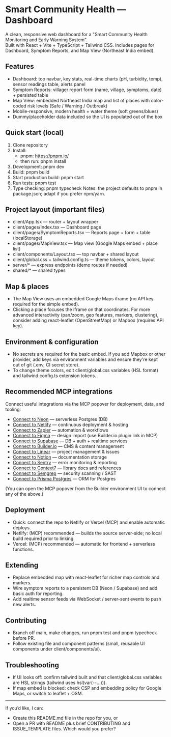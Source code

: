 # Smart Community Health — Dashboard

A clean, responsive web dashboard for a "Smart Community Health Monitoring and Early Warning System".  
Built with React + Vite + TypeScript + Tailwind CSS. Includes pages for Dashboard, Symptom Reports, and Map View (Northeast India embed).

## Features
- Dashboard: top navbar, key stats, real-time charts (pH, turbidity, temp), sensor readings table, alerts panel  
- Symptom Reports: villager report form (name, village, symptoms, date) + persisted table  
- Map View: embedded Northeast India map and list of places with color-coded risk levels (Safe / Warning / Outbreak)  
- Mobile-responsive, modern health + water theme (soft greens/blues)  
- Dummy/placeholder data included so the UI is populated out of the box

## Quick start (local)
1. Clone repository
2. Install:
   - pnpm: https://pnpm.io/
   - then run: pnpm install
3. Development: pnpm dev
4. Build: pnpm build
5. Start production build: pnpm start
6. Run tests: pnpm test
7. Type checking: pnpm typecheck
Notes: the project defaults to pnpm in package.json; adapt if you prefer npm/yarn.

## Project layout (important files)
- client/App.tsx — router + layout wrapper  
- client/pages/Index.tsx — Dashboard page  
- client/pages/SymptomReports.tsx — Reports page + form + table (localStorage)  
- client/pages/MapView.tsx — Map view (Google Maps embed + place list)  
- client/components/Layout.tsx — top navbar + shared layout  
- client/global.css + tailwind.config.ts — theme tokens, colors, layout  
- server/* — express endpoints (demo routes if needed)  
- shared/* — shared types

## Map & places
- The Map View uses an embedded Google Maps iframe (no API key required for the simple embed).  
- Clicking a place focuses the iframe on that coordinates. For more advanced interactivity (pan/zoom, geo features, markers, clustering), consider adding react-leaflet (OpenStreetMap) or Mapbox (requires API key).

## Environment & configuration
- No secrets are required for the basic embed. If you add Mapbox or other provider, add keys via environment variables and ensure they're kept out of git (.env, CI secret store).  
- To change theme colors, edit client/global.css variables (HSL format) and tailwind.config.ts extension tokens.

## Recommended MCP integrations
Connect useful integrations via the MCP popover for deployment, data, and tooling:
- [Connect to Neon](#open-mcp-popover) — serverless Postgres (DB)  
- [Connect to Netlify](#open-mcp-popover) — continuous deployment & hosting  
- [Connect to Zapier](#open-mcp-popover) — automation & workflows  
- [Connect to Figma](#open-mcp-popover) — design import (use Builder.io plugin link in MCP)  
- [Connect to Supabase](#open-mcp-popover) — DB + auth + realtime services  
- [Connect to Builder.io](#open-mcp-popover) — CMS & content management  
- [Connect to Linear](#open-mcp-popover) — project management & issues  
- [Connect to Notion](#open-mcp-popover) — documentation storage  
- [Connect to Sentry](#open-mcp-popover) — error monitoring & reporting  
- [Connect to Context7](#open-mcp-popover) — library docs and references  
- [Connect to Semgrep](#open-mcp-popover) — security scanning / SAST  
- [Connect to Prisma Postgres](#open-mcp-popover) — ORM for Postgres

(You can open the MCP popover from the Builder environment UI to connect any of the above.)

## Deployment
- Quick: connect the repo to Netlify or Vercel (MCP) and enable automatic deploys.  
- Netlify: (MCP) recommended — builds the source server-side; no local build required prior to linking.  
- Vercel: (MCP) recommended — automatic for frontend + serverless functions.

## Extending
- Replace embedded map with react-leaflet for richer map controls and markers.  
- Wire symptom reports to a persistent DB (Neon / Supabase) and add basic auth for reporting.  
- Add realtime sensor feeds via WebSocket / server-sent events to push new alerts.

## Contributing
- Branch off main, make changes, run pnpm test and pnpm typecheck before PR.  
- Follow existing file and component patterns (small, reusable UI components under client/components/ui).

## Troubleshooting
- If UI looks off: confirm tailwind built and that client/global.css variables are HSL strings (tailwind uses hsl(var(--...))).  
- If map embed is blocked: check CSP and embedding policy for Google Maps, or switch to leaflet + OSM.



---

If you’d like, I can:
- Create this README.md file in the repo for you, or
- Open a PR with README plus brief CONTRIBUTING and ISSUE_TEMPLATE files. Which would you prefer?
